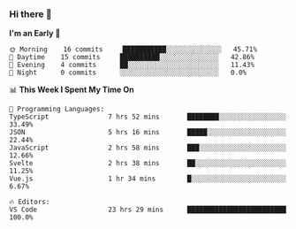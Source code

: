 ### Hi there 👋

<!--
**alexanderniebuhr/alexanderniebuhr** is a ✨ _special_ ✨ repository because its `README.md` (this file) appears on your GitHub profile.

Here are some ideas to get you started:

- 🔭 I’m currently working on ...
- 🌱 I’m currently learning ...
- 👯 I’m looking to collaborate on ...
- 🤔 I’m looking for help with ...
- 💬 Ask me about ...
- 📫 How to reach me: ...
- 😄 Pronouns: ...
- ⚡ Fun fact: ...
-->

<!--START_SECTION:waka-->
**I'm an Early 🐤** 

```text
🌞 Morning    16 commits     ███████████░░░░░░░░░░░░░░   45.71% 
🌆 Daytime    15 commits     ██████████░░░░░░░░░░░░░░░   42.86% 
🌃 Evening    4 commits      ██░░░░░░░░░░░░░░░░░░░░░░░   11.43% 
🌙 Night      0 commits      ░░░░░░░░░░░░░░░░░░░░░░░░░   0.0%

```


📊 **This Week I Spent My Time On** 

```text
💬 Programming Languages: 
TypeScript               7 hrs 52 mins       ████████░░░░░░░░░░░░░░░░░   33.49% 
JSON                     5 hrs 16 mins       █████░░░░░░░░░░░░░░░░░░░░   22.44% 
JavaScript               2 hrs 58 mins       ███░░░░░░░░░░░░░░░░░░░░░░   12.66% 
Svelte                   2 hrs 38 mins       ██░░░░░░░░░░░░░░░░░░░░░░░   11.25% 
Vue.js                   1 hr 34 mins        █░░░░░░░░░░░░░░░░░░░░░░░░   6.67%

🔥 Editors: 
VS Code                  23 hrs 29 mins      █████████████████████████   100.0%

```


<!--END_SECTION:waka-->
